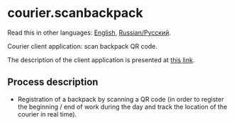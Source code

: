 # courier.scanbackpack

Read this in other languages: [English](courier.scanbackpack.md), [Russian/Русский](courier.scanbackpack.ru.md). 

Courier client application: scan backpack QR code.

The description of the client application is presented at [this link](../courierclient.md).

## Process description

- Registration of a backpack by scanning a QR code (in order to register the beginning / end of work during the day and track the location of the courier in real time).
